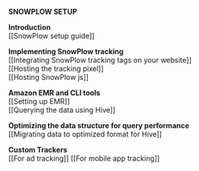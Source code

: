**SNOWPLOW SETUP**

**Introduction**  
[[SnowPlow setup guide]]  

**Implementing SnowPlow tracking**  
[[Integrating SnowPlow tracking tags on your website]]  
[[Hosting the tracking pixel]]  
[[Hosting SnowPlow js]]  

**Amazon EMR and CLI tools**  
[[Setting up EMR]]  
[[Querying the data using Hive]]  

**Optimizing the data structure for query performance**  
[[Migrating data to optimized format for Hive]]  

**Custom Trackers**  
[[For ad tracking]]
[[For mobile app tracking]]